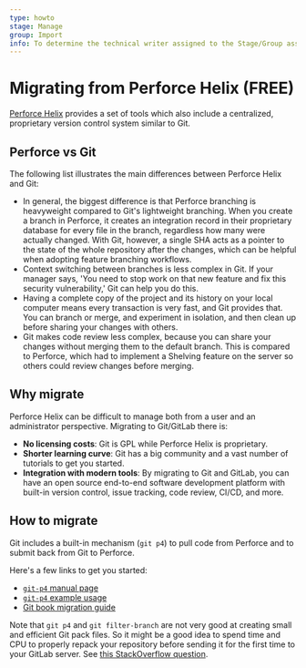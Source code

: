```yaml
---
type: howto
stage: Manage
group: Import
info: To determine the technical writer assigned to the Stage/Group associated with this page, see https://about.gitlab.com/handbook/engineering/ux/technical-writing/#assignments
---
```


# Migrating from Perforce Helix **(FREE)**

[Perforce Helix](https://www.perforce.com/) provides a set of tools which also
include a centralized, proprietary version control system similar to Git.

## Perforce vs Git

The following list illustrates the main differences between Perforce Helix and
Git:

- In general, the biggest difference is that Perforce branching is heavyweight
  compared to Git's lightweight branching. When you create a branch in Perforce,
  it creates an integration record in their proprietary database for every file
  in the branch, regardless how many were actually changed. With Git, however,
  a single SHA acts as a pointer to the state of the whole repository after the
  changes, which can be helpful when adopting feature branching workflows.
- Context switching between branches is less complex in Git. If your manager
  says, 'You need to stop work on that new feature and fix this security
  vulnerability,' Git can help you do this.
- Having a complete copy of the project and its history on your local computer
  means every transaction is very fast, and Git provides that. You can branch
  or merge, and experiment in isolation, and then clean up before sharing your
  changes with others.
- Git makes code review less complex, because you can share your changes without
  merging them to the default branch. This is compared to Perforce, which had to
  implement a Shelving feature on the server so others could review changes
  before merging.

## Why migrate

Perforce Helix can be difficult to manage both from a user and an administrator
perspective. Migrating to Git/GitLab there is:

- **No licensing costs**: Git is GPL while Perforce Helix is proprietary.
- **Shorter learning curve**: Git has a big community and a vast number of
  tutorials to get you started.
- **Integration with modern tools**: By migrating to Git and GitLab, you can have
  an open source end-to-end software development platform with built-in version
  control, issue tracking, code review, CI/CD, and more.

## How to migrate

Git includes a built-in mechanism (`git p4`) to pull code from Perforce and to
submit back from Git to Perforce.

Here's a few links to get you started:

- [`git-p4` manual page](https://mirrors.edge.kernel.org/pub/software/scm/git/docs/git-p4.html)
- [`git-p4` example usage](https://git.wiki.kernel.org/index.php/Git-p4_Usage)
- [Git book migration guide](https://git-scm.com/book/en/v2/Git-and-Other-Systems-Migrating-to-Git#_perforce_import)

Note that `git p4` and `git filter-branch` are not very good at
creating small and efficient Git pack files. So it might be a good
idea to spend time and CPU to properly repack your repository before
sending it for the first time to your GitLab server. See
[this StackOverflow question](https://stackoverflow.com/questions/28720151/git-gc-aggressive-vs-git-repack/).
